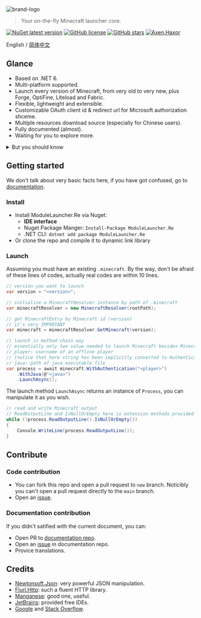![brand-logo](https://user-images.githubusercontent.com/34391004/182008531-99bc3d73-d59c-4a7c-9b3d-5a7a17f586ed.png)

> Your on-the-fly Minecraft launcher core.

[![NuGet latest version](https://badgen.net/nuget/v/modulelauncher.re/latest)](https://nuget.org/packages/modulelauncher.re)
[![GitHub license](https://badgen.net/github/license/SinoAHpx/ModuleLauncher.Re)](https://github.com/SinoAHpx/ModuleLauncher.Re/blob/main/LICENSE)
[![GitHub stars](https://badgen.net/github/stars/SinoAHpx/ModuleLauncher.Re)](https://github.com/SinoAHpx/ModuleLauncher.Re/stargazers/)
[![Axen.Haxor](https://badgen.net/discord/members/tY8Y5HtvuK)](https://discord.gg/tY8Y5HtvuK)

English / [简体中文](README_ZH.md)

## Glance

- Based on .NET 6.
- Multi-platform supported.
- Launch every version of Minecraft, from very old to very new, plus Forge, OptiFine, Liteload and Fabric.
- Flexible, lightweight and extensible.
- Customizable OAuth client id & redirect url for Microsoft authorization shceme.
- Multiple resources download source (especially for Chinese users).
- Fully documented (almost).
- Waiting for you to explore more.



<details>
<summary>But you should know</summary>

- MoudleLauncher don't and won't support automatically install Forge, OptiFine, Liteload, Fabric or other loaders.
- It's not hard to implement an in-built downloader, but we didn't do it, because it will literally against the flexibility and extensiblity we promised.

</details>

## Getting started

We don't talk about very basic facts here, if you have got confused, go to [documentation](https://sinoahpx.github.io/ModuleLauncher.NET.Documentation/#/).

### Install

+ Install ModuleLauncher.Re via Nuget:
  + **IDE interface**
  + Nuget Package Manger: ```Install-Package ModuleLauncher.Re```
  + .NET CLI: ```dotnet add package ModuleLauncher.Re```
+ Or clone the repo and compile it to dynamic link library

### Launch

Assuming you must have an existing `.minecraft`. By the way, don't be afraid of these lines of codes, actually real codes are within 10 lines.

```cs
// version you want to launch
var version = "<version>";

// initialize a MinecraftResolver instance by path of .minecraft
var minecraftResolver = new MinecraftResolver(rootPath);

// get MinecraftEntry by Minecraft id (version)
// it's very IMPORTANT
var minecraft = minecraftResolver.GetMinecraft(version);

// launch in method-chain way
// essentially only two value needed to launch Minecraft besides Minecraft version
// player: username of an offline player 
// (notice that here string has been implicitly converted to AuthenticateResult)
// java: path of java executable file
var process = await minecraft.WithAuthentication("<player>")
    .WithJava(@"<java>")
    .LaunchAsync();
```

The launch method `LaunchAsync` returns an instance of `Process`, you can manipulate it as you wish.

```cs
// read and write Minecraft output
// ReadOutputLine and IsNullOrEmpty here is extension methods provided by library Manganese
while (!process.ReadOutputLine().IsNullOrEmpty())
{
    Console.WriteLine(process.ReadOutputLine());
}
```

## Contribute

### Code contribution

- You can fork this repo and open a pull request to `new` branch. Noticibly you can't open a pull request directly to the `main` branch.
- Open an [issue](https://github.com/SinoAHpx/ModuleLauncher.Re/issues).

### Documentation contribution

If you didn't satified with the current document, you can:

- Open PR to [documentation repo](https://github.com/SinoAHpx/ModuleLauncher.NET.Documentation).
- Open an [issue](https://github.com/SinoAHpx/ModuleLauncher.NET.Documentation/issues) in documentation repo.
- Provice translations.

## Credits

- [Newtonsoft.Json](https://github.com/JamesNK/Newtonsoft.Json): very powerful JSON manipulation.
- [Flurl.Http](https://github.com/tmenier/Flurl): such a fluent HTTP library.
- [Manganese](https://github.com/SinoAHpx/Manganese): good one, useful.
- [JetBrains](https://www.jetbrains.com/): provided free IDEs.
- [Google](https://google.com) and [Stack Overflow](https://stackoverflow.com).